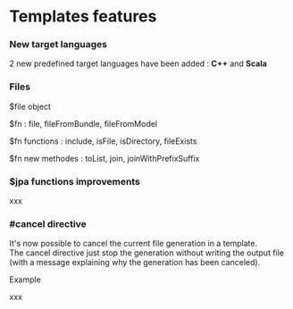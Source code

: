 # Templates features

### New target languages

2 new predefined target languages have been added : **C++** and **Scala** 

### Files

$file object

$fn : file, fileFromBundle, fileFromModel

$fn functions : include, isFile, isDirectory, fileExists

$fn new methodes : toList, join, joinWithPrefixSuffix





### $jpa functions improvements

xxx



### \#cancel directive

It's now possible to cancel the current file generation in a template.  
The cancel directive just stop the generation without writing the output file \(with a message explaining why the generation has been canceled\).

Example 

xxx

